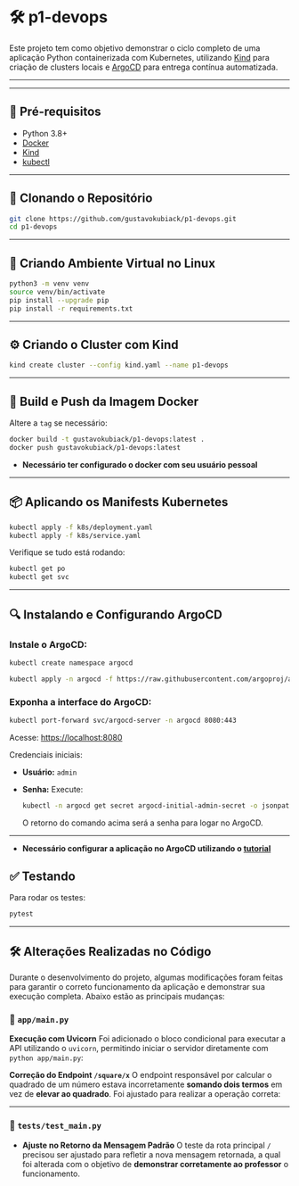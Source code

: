 # 🛠️ p1-devops

Este projeto tem como objetivo demonstrar o ciclo completo de uma aplicação Python containerizada com Kubernetes, utilizando [Kind](https://kind.sigs.k8s.io/) para criação de clusters locais e [ArgoCD](https://argo-cd.readthedocs.io/) para entrega contínua automatizada.

---

---

## 🧾 Pré-requisitos

* Python 3.8+
* [Docker](https://docs.docker.com/get-docker/)
* [Kind](https://kind.sigs.k8s.io/docs/user/quick-start/)
* [kubectl](https://kubernetes.io/docs/tasks/tools/)

---

## 🚀 Clonando o Repositório

```bash
git clone https://github.com/gustavokubiack/p1-devops.git
cd p1-devops
```

---

## 🐍 Criando Ambiente Virtual no Linux

```bash
python3 -m venv venv
source venv/bin/activate
pip install --upgrade pip
pip install -r requirements.txt
```

---

## ⚙️ Criando o Cluster com Kind

```bash
kind create cluster --config kind.yaml --name p1-devops
```

---

## 🐙 Build e Push da Imagem Docker

Altere a `tag` se necessário:

```bash
docker build -t gustavokubiack/p1-devops:latest .
docker push gustavokubiack/p1-devops:latest
```
- **Necessário ter configurado o docker com seu usuário pessoal**
---

## 📦 Aplicando os Manifests Kubernetes

```bash
kubectl apply -f k8s/deployment.yaml
kubectl apply -f k8s/service.yaml
```

Verifique se tudo está rodando:

```bash
kubectl get po
kubectl get svc
```

---

## 🔍 Instalando e Configurando ArgoCD

### Instale o ArgoCD:

```bash
kubectl create namespace argocd

kubectl apply -n argocd -f https://raw.githubusercontent.com/argoproj/argo-cd/stable/manifests/install.yaml
```

### Exponha a interface do ArgoCD:

```bash
kubectl port-forward svc/argocd-server -n argocd 8080:443
```

Acesse: [https://localhost:8080](https://localhost:8080)

Credenciais iniciais:

* **Usuário:** `admin`
* **Senha:** Execute:

  ```bash
  kubectl -n argocd get secret argocd-initial-admin-secret -o jsonpath="{.data.password}" | base64 -d
  ```

  O retorno do comando acima será a senha para logar no ArgoCD.
---

* **Necessário configurar a aplicação no ArgoCD utilizando o [tutorial](https://eduardo-da-silva.github.io/fundamentos-devops/cd/#configuracao-do-argocd)**

## ✅ Testando

Para rodar os testes:

```bash
pytest
```

---

## 🛠️ Alterações Realizadas no Código

Durante o desenvolvimento do projeto, algumas modificações foram feitas para garantir o correto funcionamento da aplicação e demonstrar sua execução completa. Abaixo estão as principais mudanças:

### 📁 `app/main.py`

  **Execução com Uvicorn**
   Foi adicionado o bloco condicional para executar a API utilizando o `uvicorn`, permitindo iniciar o servidor diretamente com `python app/main.py`:



  **Correção do Endpoint `/square/x`**
   O endpoint responsável por calcular o quadrado de um número estava incorretamente **somando dois termos** em vez de **elevar ao quadrado**. Foi ajustado para realizar a operação correta:


---

### 📁 `tests/test_main.py`

* **Ajuste no Retorno da Mensagem Padrão**
  O teste da rota principal `/` precisou ser ajustado para refletir a nova mensagem retornada, a qual foi alterada com o objetivo de **demonstrar corretamente ao professor** o funcionamento.
